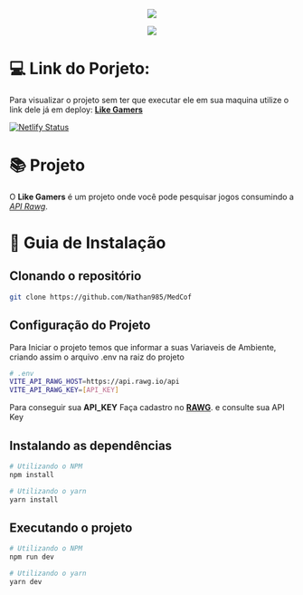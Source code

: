 <div align="center">
    <p>
        <img src="https://github.com/Nathan985/MedCof/blob/main/public/logo-name.png" />
    </p>
    <p>
        <img src="https://github.com/Nathan985/MedCof/blob/main/public/screenshot.png" />
    </p>
</div>

# 💻 Link do Porjeto:

Para visualizar o projeto sem ter que executar ele em sua maquina utilize o link dele já em deploy: <a href="https://like-gamers.netlify.app" target="_blank" >**Like Gamers**</a>

[![Netlify Status](https://api.netlify.com/api/v1/badges/62a7a7cf-1202-4b99-989d-4c42985b018e/deploy-status)](https://app.netlify.com/sites/like-gamers/deploys)

# 📚 Projeto

O **Like Gamers** é um projeto onde você pode pesquisar jogos consumindo a [*API Rawg*](https://api.rawg.io/docs/).

# 🧰 Guia de Instalação

## Clonando o repositório
```bash
git clone https://github.com/Nathan985/MedCof
```

## Configuração do Projeto
Para Iniciar o projeto temos que informar a suas Variaveis de Ambiente, criando assim o arquivo .env na raiz do projeto
```bash
# .env
VITE_API_RAWG_HOST=https://api.rawg.io/api
VITE_API_RAWG_KEY=[API_KEY]
```
Para conseguir sua **API_KEY** Faça cadastro no [**RAWG**](https://rawg.io/apidocs). e consulte sua API Key

## Instalando as dependências
```bash
# Utilizando o NPM
npm install

# Utilizando o yarn
yarn install
```

## Executando o projeto
```bash
# Utilizando o NPM
npm run dev

# Utilizando o yarn
yarn dev
```

